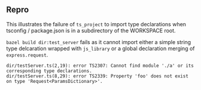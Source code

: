## Repro

This illustrates the failure of `ts_project` to import type declarations when tsconfig / package.json
is in a subdirectory of the WORKSPACE root.

`bazel build dir:test_server` fails as it cannot import either a simple string type delcaration wrapped
with `js_library` or a global declaration merging of `express.request`.

```
dir/testServer.ts(2,19): error TS2307: Cannot find module './a' or its corresponding type declarations.
dir/testServer.ts(8,29): error TS2339: Property 'foo' does not exist on type 'Request<ParamsDictionary>'.
```
